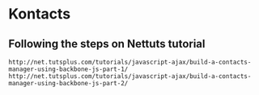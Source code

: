 # Kontacts

## Following the steps on Nettuts tutorial

	http://net.tutsplus.com/tutorials/javascript-ajax/build-a-contacts-manager-using-backbone-js-part-1/
	http://net.tutsplus.com/tutorials/javascript-ajax/build-a-contacts-manager-using-backbone-js-part-2/
